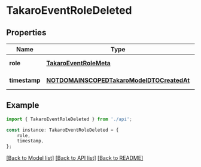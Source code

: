 # TakaroEventRoleDeleted


## Properties

Name | Type | Description | Notes
------------ | ------------- | ------------- | -------------
**role** | [**TakaroEventRoleMeta**](TakaroEventRoleMeta.md) |  | [default to undefined]
**timestamp** | [**NOTDOMAINSCOPEDTakaroModelDTOCreatedAt**](NOTDOMAINSCOPEDTakaroModelDTOCreatedAt.md) |  | [default to undefined]

## Example

```typescript
import { TakaroEventRoleDeleted } from './api';

const instance: TakaroEventRoleDeleted = {
    role,
    timestamp,
};
```

[[Back to Model list]](../README.md#documentation-for-models) [[Back to API list]](../README.md#documentation-for-api-endpoints) [[Back to README]](../README.md)
